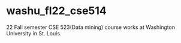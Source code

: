 # washu_fl22_cse514
22 Fall semester CSE 523(Data mining) course works at Washington University in St. Louis.
